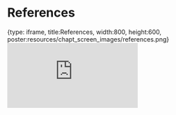 # References
 
{type: iframe, title:References, width:800, height:600, poster:resources/chapt_screen_images/references.png}
![](https://hutchdatascience.org/Ethical_Data_Handling_for_Cancer_Research/no_toc/references.html)
 

 
